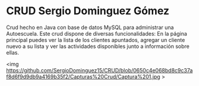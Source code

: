 # CRUD Sergio Dominguez Gómez

Crud hecho en Java con base de datos MySQL para administrar una Autoescuela. Este crud dispone de diversas funcionalidades: En la página principal puedes ver la lista de los clientes apuntados, agregar un cliente nuevo a su lista y ver las actividades disponibles junto a información sobre ellas.

<img https://github.com/SergioDominguez15/CRUD/blob/0650c4e068bd8c9c37af8d6f9d9db9a4169b35f2/Capturas%20Crud/Captura%201.jpg >
